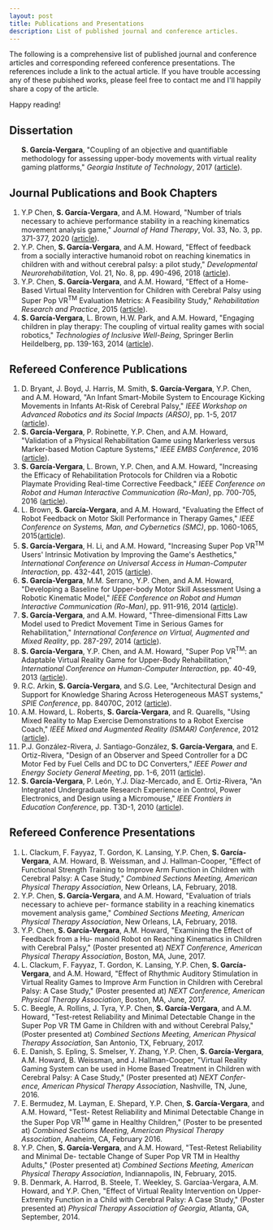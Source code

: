 ```yaml
---
layout: post
title: Publications and Presentations
description: List of published journal and conference articles.
---
```


<!-- (<a href="" target="_blank">article</a>) -->

The following is a comprehensive list of published journal and conference
articles and corresponding refereed conference presentations. The references
include a link to the actual article. If you have trouble accessing any of these
pubished works, please feel free to contact me and I'll happily share a copy of
the article.

Happy reading!

## Dissertation <a id="headerlink" name="dissertation" href="#dissertation" title="Permalink to this headline"></a>

<div class="reference">
<ol>

<strong>S. García-Vergara</strong>, "Coupling of an objective and quantifiable
methodology for assessing upper-body movements with virtual reality gaming
platforms," <i>Georgia Institute of Technology</i>, 2017 (<a
href="https://smartech.gatech.edu/bitstream/handle/1853/58230/GARCIA-DISSERTATION-2017.pdf?sequence=1&isAllowed=y" target="_blank">article</a>).

</ol>
</div>

## Journal Publications and Book Chapters <a id="headerlink" name="journals" href="#journals" title="Permalink to this headline"></a>

<div class="reference">
<ol>

<li>Y.P Chen, <strong>S. García-Vergara</strong>, and A.M. Howard, "Number of
trials necessary to achieve performance stability in a reaching kinematics
movement analysis game," <i>Journal of Hand Therapy</i>, Vol. 33, No. 3,
pp. 371-377, 2020 (<a
href="https://www.sciencedirect.com/science/article/pii/S0894113018302679?casa_token=5n8vn_dy31gAAAAA:TMFymFH-z9F8BVhi1ExJu-qv1RfPYZjbnJd5Livebve_4VZ-isiHbx3sZElEnpQAIh2G_VReGqg" target="_blank">article</a>).
</li>

<li> Y.P. Chen, <strong>S. García-Vergara</strong>, and A.M. Howard, "Effect of
feedback from a socially interactive humanoid robot on reaching kinematics in
children with and without cerebral palsy: a pilot study," <i>Developmental
Neurorehabilitation</i>, Vol. 21, No. 8, pp. 490-496, 2018 (<a
href="https://www.tandfonline.com/doi/pdf/10.1080/17518423.2017.1360962?casa_token=cNTHy7bVrs8AAAAA:hyIlYRtXb1aRtQikILOAhHzBJSjtQGzbOsvYXTWohgMxQ5FlO1eA7asyQkU9QxDsLjUgcRWqxFKh7Q" target="_blank">article</a>).
</li>

<li>Y.P. Chen, <strong>S. García-Vergara</strong>, and A.M. Howard, "Effect of a
Home-Based Virtual Reality Intervention for Children with Cerebral Palsy using
Super Pop VR<sup>TM</sup> Evaluation Metrics: A Feasibility Study,"
<i>Rehabilitation Research and Practice</i>, 2015 (<a
href="https://www.hindawi.com/journals/rerp/2015/812348/" target="_blank">article</a>).
</li>

<li><strong>S. García-Vergara</strong>, L. Brown, H.W. Park, and A.M. Howard,
"Engaging children in play therapy: The coupling of virtual reality games with
social robotics," <i>Technologies of Inclusive Well-Being</i>, Springer Berlin
Heildelberg, pp. 139-163, 2014 (<a
href="https://smartech.gatech.edu/bitstream/handle/1853/53810/Engaging%20Children%20in%20Play%20Therapy%20The%20Coupling%20of%20Virtual%20Reality%20(VR)%20Games%20With%20Social%20Robotics-1.pdf?sequence=1&isAllowed=y" target="_blank">article</a>).
</li>

</ol>
</div>

## Refereed Conference Publications <a id="headerlink" name="conference-publications" href="#conference-publications" title="Permalink to this headline"></a>

<div class="reference">
<ol>

<li>D. Bryant, J. Boyd, J. Harris, M. Smith, <strong>S. García-Vergara</strong>,
Y.P. Chen, and A.M. Howard, "An Infant Smart-Mobile System to Encourage Kicking
Movements in Infants At-Risk of Cerebral Palsy," <i>IEEE Workshop on Advanced
Robotics and its Social Impacts (ARSO)</i>, pp. 1-5, 2017 (<a
href="https://ieeexplore.ieee.org/stamp/stamp.jsp?arnumber=8025187&casa_token=jU_xucOYqU4AAAAA:kLarR5SY8m0VLSLLaBBt-0hzuCLcCElcczhDfi2c32f5rVcAuadiDRnt8AhQ-XxdgfO7fDtuLw&tag=1" target="_blank">article</a>).
</li>

<li><strong>S. García-Vergara</strong>, P. Robinette, Y.P. Chen, and
A.M. Howard, "Validation of a Physical Rehabilitation Game using Markerless
versus Marker-based Motion Capture Systems," <i>IEEE EMBS Conference</i>, 2016
(<a
href="https://smartech.gatech.edu/bitstream/handle/1853/54727/optitrackvskinect.pdf?sequence=1&isAllowed=y" target="_blank">article</a>).
</li>

<li><strong>S. García-Vergara</strong>, L. Brown, Y.P. Chen, and A.M. Howard,
"Increasing the Efficacy of Rehabilitation Protocols for Children via a Robotic
Playmate Providing Real-time Corrective Feedback," <i>IEEE Conference on Robot
and Human Interactive Communication (Ro-Man)</i>, pp. 700-705, 2016 (<a
href="https://ieeexplore.ieee.org/stamp/stamp.jsp?arnumber=7745195&casa_token=jLF0d5EnXGQAAAAA:HgluWywpoN5mmtYL1tZrX3r9wRtBx5KfYZKBdJKZEiMzKospXkiYzM_n1SnBsaC-l6by6Lc6bQ" target="_blank">article</a>).
</li>

<li>L. Brown, <strong>S. García-Vergara</strong>, and A.M. Howard, "Evaluating
the Effect of Robot Feedback on Motor Skill Performance in Therapy Games,"
<i>IEEE Conference on Systems, Man, and Cybernetics (SMC)</i>, pp. 1060-1065,
2015(<a
href="https://ieeexplore.ieee.org/stamp/stamp.jsp?arnumber=7379323&casa_token=l4TvXVheNF4AAAAA:B7L_CyV4KK5zS9UzzOIRKk3-nLqWxr8I8Sd0YkvnERObNU1j0u64I4Heat22LCxkEGU7gCzr0w" target="_blank">article</a>).
</li>

<li><strong>S. García-Vergara</strong>, H. Li, and A.M. Howard, "Increasing
Super Pop VR<sup>TM</sup> Users' Intrinsic Motivation by Improving the Game's
Aesthetics," <i>International Conference on Universal Access in Human-Computer
Interaction</i>, pp. 432-441, 2015 (<a
href="https://link.springer.com/chapter/10.1007/978-3-319-20684-4_42" target="_blank">article</a>).
</li>

<li><strong>S. García-Vergara</strong>, M.M. Serrano, Y.P. Chen, and
A.M. Howard, "Developing a Baseline for Upper-body Motor Skill Assessment Using
a Robotic Kinematic Model," <i>IEEE Conference on Robot and Human Interactive
Communication (Ro-Man)</i>, pp. 911-916, 2014 (<a
href="https://ieeexplore.ieee.org/stamp/stamp.jsp?arnumber=6926369&casa_token=D3amjj8Xrc8AAAAA:kqzkslUveOI9FypR1grX4whT8g6mYl8hnme2MPgFISdZXFJmDnuwpZ4HdEQ7QfRDbcJsotPEeQ" target="_blank">article</a>).
</li>

<li><strong>S. García-Vergara</strong>, and A.M. Howard, "Three-dimensional
Fitts Law Model used to Predict Movement Time in Serious Games for
Rehabilitation," <i>International Conference on Virtual, Augmented and Mixed
Reality</i>, pp. 287-297, 2014 (<a
href="https://link.springer.com/content/pdf/10.1007/978-3-319-07464-1_27.pdf" target="_blank">article</a>).
</li>

<li><strong>S. García-Vergara</strong>, Y.P. Chen, and A.M. Howard, "Super Pop
VR<sup>TM</sup>: an Adaptable Virtual Reality Game for Upper-Body
Rehabilitation," <i>International Conference on Human-Computer Interaction</i>,
pp. 40-49, 2013 (<a
href="https://link.springer.com/content/pdf/10.1007/978-3-642-39420-1_5.pdf" target="_blank">article</a>).
</li>

<li>R.C. Arkin, <strong>S. García-Vergara</strong>, and S.G. Lee, "Architectural
Design and Support for Knowledge Sharing Across Heterogeneous MAST systems,"
<i>SPIE Conference</i>, pp. 84070C, 2012 (<a
href="https://www.spiedigitallibrary.org/proceedings/Download?fullDOI=10.1117/12.918020&casa_token=qDQAAVwSSXgAAAAA:I2exUdnVH7Y7zV3nxlVy4XtZLR0nIF5gUBtXjwhujK-KgTstMYxuzTV--n-tPGlLxax2Mf-kIYw" target="_blank">article</a>).
</li>

<li>A.M. Howard, L. Roberts, <strong>S. García-Vergara</strong>, and
R. Quarells, "Using Mixed Reality to Map Exercise Demonstrations to a Robot
Exercise Coach," <i>IEEE Mixed and Augmented Reality (ISMAR) Conference</i>,
2012 (<a
href="https://ieeexplore.ieee.org/stamp/stamp.jsp?arnumber=6402579&casa_token=4AWFiISsnroAAAAA:zv8s7CS_9g-y2iyA5EezSd-l3ISkb0aiuknThZZnkpIpPbb62iETpPfh5cEhyZYj6jh3puq1Ag" target="_blank">article</a>).
</li>

<li>P.J. González-Rivera, J. Santiago-González,
<strong>S. García-Vergara</strong>, and E. Ortiz-Rivera, "Design of an Observer
and Speed Controller for a DC Motor Fed by Fuel Cells and DC to DC Converters,"
<i>IEEE Power and Energy Society General Meeting</i>, pp. 1-6, 2011 (<a
href="https://ieeexplore.ieee.org/stamp/stamp.jsp?arnumber=6039802&casa_token=-t03G4yHJCAAAAAA:j4MefIdxBk11xvcz8TT8JQwkqAeKjiAKoUhdNpwot9MvxpTC9yOaF7VB254W97dE6JzY6aY8Hg" target="_blank">article</a>).
</li>

<li><strong>S. García-Vergara</strong>, P. León, Y.J. Díaz-Mercado, and
E. Ortiz-Rivera, "An Integrated Undergraduate Research Experience in Control,
Power Electronics, and Design using a Micromouse," <i>IEEE Frontiers in
Education Conference</i>, pp. T3D-1, 2010 (<a
href="https://ieeexplore.ieee.org/stamp/stamp.jsp?arnumber=5673223&casa_token=f7SL5VjcDKEAAAAA:11UDcCmqbeM7x-w27syAZSH3Ci1eEw3ZPHMVPJC7m6fLPZP_att2OZl-41SQk_3RT7Tlt7U0MQ" target="_blank">article</a>).
</li>

</ol>
</div>

## Refereed Conference Presentations <a id="headerlink" name="presentations" href="#presentations" title="Permalink to this headline"></a>

<div class="reference">
<ol>

<li>L. Clackum, F. Fayyaz, T. Gordon, K. Lansing, Y.P. Chen,
<strong>S. García-Vergara</strong>, A.M. Howard, B. Weissman, and
J. Hallman-Cooper, "Effect of Functional Strength Training to Improve Arm
Function in Children with Cerebral Palsy: A Case Study," <i>Combined Sections
Meeting, American Physical Therapy Association</i>, New Orleans, LA, February,
2018.</li>

<li>Y.P. Chen, <strong>S. García-Vergara</strong>, and A.M. Howard, "Evaluation
of trials necessary to achieve per- formance stability in a reaching kinematics
movement analysis game," <i>Combined Sections Meeting, American Physical Therapy
Association</i>, New Orleans, LA, February, 2018.</li>

<li>Y.P. Chen, <strong>S. García-Vergara</strong>, A.M. Howard, "Examining the
Effect of Feedback from a Hu- manoid Robot on Reaching Kinematics in Children
with Cerebral Palsy," (Poster presented at) <i>NEXT Conference, American
Physical Therapy Association</i>, Boston, MA, June, 2017.</li>

<li>L. Clackum, F. Fayyaz, T. Gordon, K. Lansing, Y.P. Chen,
<strong>S. García-Vergara</strong>, and A.M. Howard, "Effect of Rhythmic
Auditory Stimulation in Virtual Reality Games to Improve Arm Function in
Children with Cerebral Palsy: A Case Study," (Poster presented at) <i>NEXT
Conference, American Physical Therapy Association</i>, Boston, MA, June,
2017.</li>

<li>C. Beegle, A. Rollins, J. Tyra, Y.P. Chen,
<strong>S. García-Vergara</strong>, and A.M. Howard, "Test-retest Reliability
and Minimal Detectable Change in the Super Pop VR TM Game in Children with and
without Cerebral Palsy," (Poster presented at) <i>Combined Sections Meeting,
American Physical Therapy Association</i>, San Antonio, TX, February, 2017.</li>

<li>E. Danish, S. Epling, S. Smelser, Y. Zhang, Y.P. Chen,
<strong>S. García-Vergara</strong>, A.M. Howard, B.  Weissman, and
J. Hallman-Cooper, "Virtual Reality Gaming System can be used in Home Based
Treatment in Children with Cerebral Palsy: A Case Study," (Poster presented at)
<i>NEXT Confer- ence, American Physical Therapy Association</i>, Nashville, TN,
June, 2016.</li>

<li>E. Bermudez, M. Layman, E. Shepard, Y.P. Chen,
<strong>S. García-Vergara</strong>, and A.M. Howard, "Test- Retest Reliability
and Minimal Detectable Change in the Super Pop VR<sup>TM</sup> game in Healthy
Children," (Poster to be presented at) <i>Combined Sections Meeting, American
Physical Therapy Association</i>, Anaheim, CA, February 2016.</li>

<li>Y.P. Chen, <strong>S. García-Vergara</strong>, and A.M. Howard, "Test-Retest
Reliability and Minimal De- tectable Change of Super Pop VR TM in Healthy
Adults," (Poster presented at) <i>Combined Sections Meeting, American Physical
Therapy Association</i>, Indiannapolis, IN, February, 2015.</li>

<li>B. Denmark, A. Harrod, B. Steele, T. Weekley,
<super>S. Garcíaa-Vergara</super>, A.M. Howard, and Y.P. Chen, "Effect of
Virtual Reality Intervention on Upper-Extremity Function in a Child with
Cerebral Palsy: A Case Study," (Poster presented at) <i>Physical Therapy
Association of Georgia</i>, Atlanta, GA, September, 2014.</li>

</ol>
</div>

